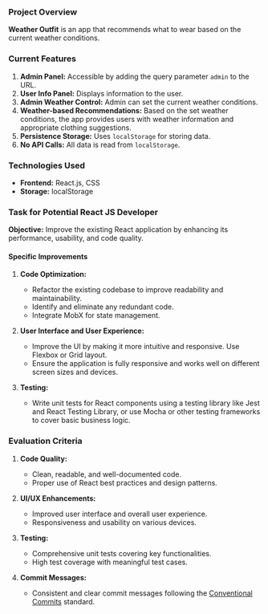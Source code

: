 ### Project Overview

**Weather Outfit** is an app that recommends what to wear based on the current weather conditions.

### Current Features

1. **Admin Panel:** Accessible by adding the query parameter `admin` to the URL.
2. **User Info Panel:** Displays information to the user.
3. **Admin Weather Control:** Admin can set the current weather conditions.
4. **Weather-based Recommendations:** Based on the set weather conditions, the app provides users with weather
   information and appropriate clothing suggestions.
5. **Persistence Storage:** Uses `localStorage` for storing data.
6. **No API Calls:** All data is read from `localStorage`.

### Technologies Used

- **Frontend:** React.js, CSS
- **Storage:** localStorage

### Task for Potential React JS Developer

**Objective:** Improve the existing React application by enhancing its performance, usability, and code quality.

#### Specific Improvements

1. **Code Optimization:**
    - Refactor the existing codebase to improve readability and maintainability.
    - Identify and eliminate any redundant code.
    - Integrate MobX for state management.

2. **User Interface and User Experience:**
    - Improve the UI by making it more intuitive and responsive. Use Flexbox or Grid layout.
    - Ensure the application is fully responsive and works well on different screen sizes and devices.

3. **Testing:**
    - Write unit tests for React components using a testing library like Jest and React Testing Library, or use Mocha or
      other testing frameworks to cover basic business logic.

### Evaluation Criteria

1. **Code Quality:**
    - Clean, readable, and well-documented code.
    - Proper use of React best practices and design patterns.

2. **UI/UX Enhancements:**
    - Improved user interface and overall user experience.
    - Responsiveness and usability on various devices.

3. **Testing:**
    - Comprehensive unit tests covering key functionalities.
    - High test coverage with meaningful test cases.

4. **Commit Messages:**
    - Consistent and clear commit messages following
      the [Conventional Commits](https://www.conventionalcommits.org/en/v1.0.0/) standard.

